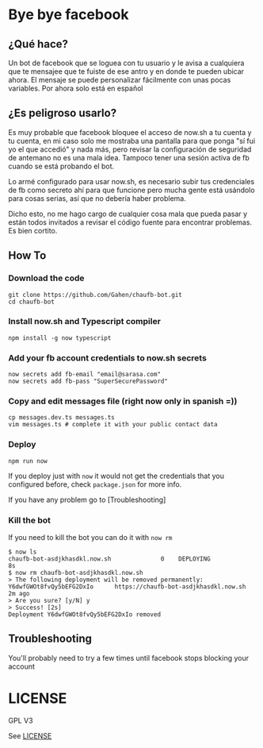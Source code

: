 # Bye bye facebook

## ¿Qué hace?

Un bot de facebook que se loguea con tu usuario y le avisa a cualquiera que te mensajee que te fuiste de ese antro y en donde te pueden ubicar ahora. El mensaje se puede personalizar fácilmente con unas pocas variables. Por ahora solo está en español

## ¿Es peligroso usarlo?

Es muy probable que facebook bloquee el acceso de now.sh a tu cuenta y tu cuenta, en mi caso solo me mostraba una pantalla para que ponga "sí fui yo el que accedió" y nada más, pero revisar la configuración de seguridad de antemano no es una mala idea. Tampoco tener una sesión activa de fb cuando se está probando el bot.

Lo armé configurado para usar now.sh, es necesario subir tus credenciales de fb como secreto ahí para que funcione pero mucha gente está usándolo para cosas serias, así que no debería haber problema.

Dicho esto, no me hago cargo de cualquier cosa mala que pueda pasar y están todos invitados a revisar el código fuente para encontrar problemas. Es bien cortito.

## How To

### Download the code

```
git clone https://github.com/Gahen/chaufb-bot.git
cd chaufb-bot
```

### Install now.sh and Typescript compiler

```
npm install -g now typescript
```

### Add your fb account credentials to now.sh secrets

```
now secrets add fb-email "email@sarasa.com"
now secrets add fb-pass "SuperSecurePassword"
```

### Copy and edit messages file (right now only in spanish =))

```
cp messages.dev.ts messages.ts
vim messages.ts # complete it with your public contact data
```

### Deploy 

`npm run now`

If you deploy just with `now` it would not get the credentials that you configured before, check `package.json` for more info.

If you have any problem go to [Troubleshooting]

### Kill the bot

If you need to kill the bot you can do it with `now rm`

```
$ now ls
chaufb-bot-asdjkhasdkl.now.sh              0    DEPLOYING              8s
$ now rm chaufb-bot-asdjkhasdkl.now.sh
> The following deployment will be removed permanently:
Y6dwfGWOt8fvQy5bEFG2DxIo      https://chaufb-bot-asdjkhasdkl.now.sh      2m ago
> Are you sure? [y/N] y
> Success! [2s]
Deployment Y6dwfGWOt8fvQy5bEFG2DxIo removed
```

## Troubleshooting

You'll probably need to try a few times until facebook stops blocking your account

# LICENSE

GPL V3

See [LICENSE](https://github.com/Gahen/chaufb-bot/blob/master/LICENSE)

